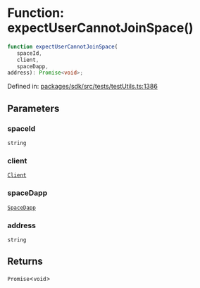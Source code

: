 # Function: expectUserCannotJoinSpace()

```ts
function expectUserCannotJoinSpace(
   spaceId, 
   client, 
   spaceDapp, 
address): Promise<void>;
```

Defined in: [packages/sdk/src/tests/testUtils.ts:1386](https://github.com/towns-protocol/towns/blob/0db1fd0ac7258e8db8cedfb6183e8eade8284fa1/packages/sdk/src/tests/testUtils.ts#L1386)

## Parameters

### spaceId

`string`

### client

[`Client`](../classes/Client.md)

### spaceDapp

[`SpaceDapp`](../../Towns-Protocol-Web3/classes/SpaceDapp.md)

### address

`string`

## Returns

`Promise`\<`void`\>
